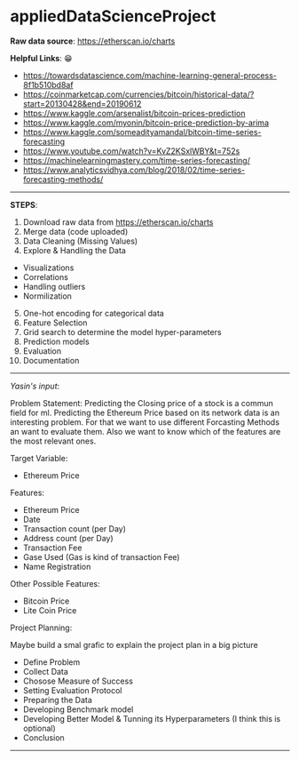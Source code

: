# appliedDataScienceProject


**Raw data source**: https://etherscan.io/charts

**Helpful Links**: :grin:
- https://towardsdatascience.com/machine-learning-general-process-8f1b510bd8af
- https://coinmarketcap.com/currencies/bitcoin/historical-data/?start=20130428&end=20190612
- https://www.kaggle.com/arsenalist/bitcoin-prices-prediction
- https://www.kaggle.com/myonin/bitcoin-price-prediction-by-arima
- https://www.kaggle.com/someadityamandal/bitcoin-time-series-forecasting
- https://www.youtube.com/watch?v=KvZ2KSxlWBY&t=752s
- https://machinelearningmastery.com/time-series-forecasting/
- https://www.analyticsvidhya.com/blog/2018/02/time-series-forecasting-methods/
 
-------------------------------------------------------------------
**STEPS**:
1. Download raw data from https://etherscan.io/charts
2. Merge data (code uploaded)
3. Data Cleaning (Missing Values)
4. Explore & Handling the Data
  - Visualizations
  - Correlations
  - Handling outliers
  - Normilization
5. One-hot encoding for categorical data
6. Feature Selection
7. Grid search to determine the model hyper-parameters
8. Prediction models
9. Evaluation
10. Documentation
-------------------------------------------------------------------
*Yasin's input*:

Problem Statement:
Predicting the Closing price of a stock is a commun field for ml. 
Predicting the Ethereum Price based on its network data is an interesting problem. 
For that we want to use different Forcasting Methods an want to evaluate them. Also we want to know which of the features are the most relevant ones. 

Target Variable:
- Ethereum Price

Features:
- Ethereum Price
- Date
- Transaction count (per Day)
- Address count (per Day)
- Transaction Fee
- Gase Used (Gas is kind of transaction Fee)
- Name Registration

Other Possible Features:
- Bitcoin Price
- Lite Coin Price

Project Planning:

Maybe build a smal grafic to explain the project plan in a big picture
- Define Problem
- Collect Data
- Chosose Measure of Success
- Setting Evaluation Protocol
- Preparing the Data
- Developing Benchmark model
- Developing Better Model & Tunning its Hyperparameters (I think this is optional)
- Conclusion
-------------------------------------------------------------------
